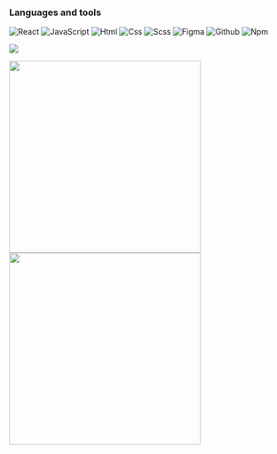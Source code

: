 ### Languages and tools

![React](https://img.shields.io/badge/React-20232A?style=for-the-badge&logo=react)
![JavaScript](https://img.shields.io/badge/JavaScript-20232A?style=for-the-badge&logo=javascript)
![Html](https://img.shields.io/badge/HTML5-20232A?style=for-the-badge&logo=html5)
![Css](https://img.shields.io/badge/CSS3-20232A?style=for-the-badge&logo=css3&logoColor=369AD6)
![Scss](https://img.shields.io/badge/scss-20232A?style=for-the-badge&logo=sass)
![Figma](https://img.shields.io/badge/figma-20232A?style=for-the-badge&logo=figma)
![Github](https://img.shields.io/badge/github-20232A?style=for-the-badge&logo=github)
![Npm](https://img.shields.io/badge/npm-20232A?style=for-the-badge&logo=npm)  

<p align = "flex-start">
  <img src = "http://github-profile-summary-cards.vercel.app/api/cards/profile-details?username=paintdrip&theme=github_dark">
</p>
<p align = "flex-start">
  <img src = "http://github-profile-summary-cards.vercel.app/api/cards/repos-per-language?username=paintdrip&theme=github_dark" width = 345>
  <img src = "http://github-profile-summary-cards.vercel.app/api/cards/stats?username=paintdrip&theme=github_dark" width = 345>
</p>
